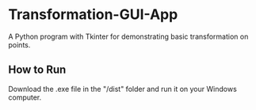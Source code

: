 # Transformation-GUI-App
 A Python program with Tkinter for demonstrating basic transformation on points.

## How to Run
 Download the .exe file in the "/dist" folder and run it on your Windows computer.

